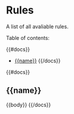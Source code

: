 # Rules

A list of all avaliable rules.

Table of contents:

{{#docs}}
  - [{{name}}](#{{id}})
{{/docs}}

{{#docs}}
## {{name}}

{{body}}
{{/docs}}
